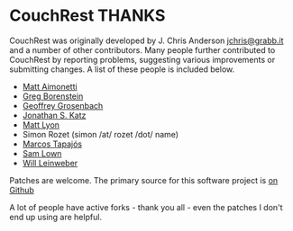 CouchRest THANKS
=====================

CouchRest was originally developed by J. Chris Anderson <jchris@grabb.it>
and a number of other contributors. Many people further contributed to 
CouchRest by reporting problems, suggesting various improvements or submitting
changes. A list of these people is included below.

 * [Matt Aimonetti](http://merbist.com/about/)
 * [Greg Borenstein](http://ideasfordozens.com)
 * [Geoffrey Grosenbach](http://nubyonrails.com/)
 * [Jonathan S. Katz](http://github.com/jkatz)
 * [Matt Lyon](http://mattly.tumblr.com/)
 * Simon Rozet (simon /at/ rozet /dot/ name)
 * [Marcos Tapajós](http://tapajos.me)
 * [Sam Lown](http://github.com/samlown)
 * [Will Leinweber](http://github.com/will)
 
Patches are welcome. The primary source for this software project is [on Github](http://github.com/couchrest/couchrest)

A lot of people have active forks - thank you all - even the patches I don't end up using are helpful.